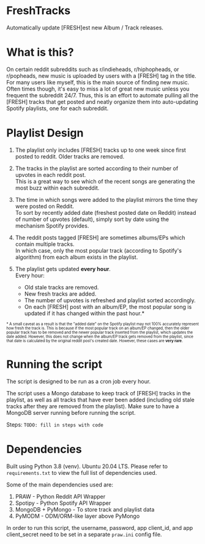 # FreshTracks
Automatically update [FRESH]est new Album / Track releases.

# What is this?
On certain reddit subreddits such as r/indieheads, r/hiphopheads, or r/popheads, new music is uploaded by users with a [FRESH] tag in the title. For many users like myself, this is the main source of finding new music. Often times though, it's easy to miss a lot of great new music unless you frequent the subreddit 24/7. Thus, this is an effort to automate pulling all the [FRESH] tracks that get posted and neatly organize them into auto-updating Spotify playlists, one for each subreddit.

# Playlist Design
1. The playlist only includes [FRESH] tracks up to one week since first posted to reddit. Older tracks are removed.

2. The tracks in the playlist are sorted according to their number of upvotes in each reddit post.  <br>
This is a great way to see which of the recent songs are generating the most buzz within each subreddit.

3. The time in which songs were added to the playlist mirrors the time they were posted on Reddit. <br>
To sort by recently added date (freshest posted date on Reddit) instead of number of upvotes (default), simply sort by date using the mechanism Spotify provides.

4. The reddit posts tagged [FRESH] are sometimes albums/EPs which contain multiple tracks.  <br>
In which case, only the most popular track (according to Spotify's algorithm) from each album exists in the playlist.

5. The playlist gets updated **every hour**. <br>
Every hour:
    - Old stale tracks are removed.
    - New fresh tracks are added.
    - The number of upvotes is refreshed and playlist sorted accordingly.
    - On each [FRESH] post with an album/EP, the most popular song is updated if it has changed within the past hour.\*

<sub><sup>
\* A small caveat as a result is that the "added date" on the Spotify playlist may not 100% accurately represent how fresh the track is. This is because if the most popular track on an album/EP changed, then the older popular track has to be removed and the newer popular track inserted from the playlist, which updates the date added. However, this does not change when the album/EP track gets removed from the playlist, since that date is calculated by the original reddit post's created date. However, these cases are **very rare**.
</sup></sub>


# Running the script
The script is designed to be run as a cron job every hour.

The script uses a Mongo database to keep track of [FRESH] tracks in the playlist, as well as all tracks that have ever been added (including old stale tracks after they are removed from the playlist). Make sure to have a MongoDB server running before running the script.

Steps:
` TODO: fill in steps with code `  


# Dependencies
Built using Python 3.8 (venv).
Ubuntu 20.04 LTS.
Please refer to `requirements.txt` to view the full list of dependencies used.

Some of the main dependencies used are:
1. PRAW - Python Reddit API Wrapper
2. Spotipy - Python Spotify API Wrapper
3. MongoDB + PyMongo - To store track and playlist data
4. PyMODM - ODM/ORM-like layer above PyMongo

In order to run this script, the username, password, app client_id, and app client_secret need to be set in a separate `praw.ini` config file.
